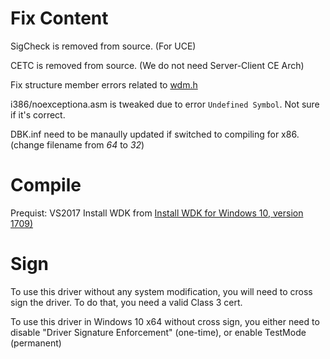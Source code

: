 # Fix Content

SigCheck is removed from source. (For UCE)

CETC is removed from source. (We do not need Server-Client CE Arch)

Fix structure member errors related to [wdm.h](file:///C:/Program%20Files%20(x86)/Windows%20Kits/10/Include/10.0.16299.0/km/wdm.h)

i386/noexceptiona.asm is tweaked due to error `Undefined Symbol`. Not sure if it's correct.

DBK.inf need to be manaully updated if switched to compiling for x86. (change filename from *64* to *32*)

# Compile
Prequist: VS2017
Install WDK from [Install WDK for Windows 10, version 1709)](https://go.microsoft.com/fwlink/p/?linkid=859232)

# Sign

To use this driver without any system modification, you will need to cross sign the driver. To do that, you need a valid Class 3 cert.

To use this driver in Windows 10 x64 without cross sign, you either need to disable "Driver Signature Enforcement" (one-time), or enable TestMode (permanent)
